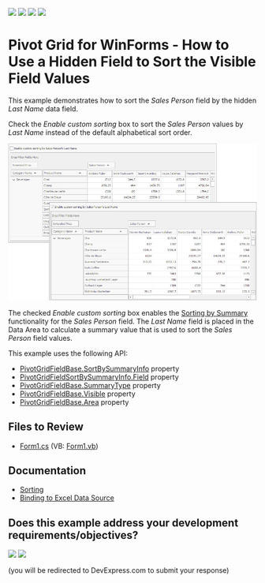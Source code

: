 <!-- default badges list -->
![](https://img.shields.io/endpoint?url=https://codecentral.devexpress.com/api/v1/VersionRange/128579525/24.2.1%2B)
[![](https://img.shields.io/badge/Open_in_DevExpress_Support_Center-FF7200?style=flat-square&logo=DevExpress&logoColor=white)](https://supportcenter.devexpress.com/ticket/details/E331)
[![](https://img.shields.io/badge/📖_How_to_use_DevExpress_Examples-e9f6fc?style=flat-square)](https://docs.devexpress.com/GeneralInformation/403183)
[![](https://img.shields.io/badge/💬_Leave_Feedback-feecdd?style=flat-square)](#does-this-example-address-your-development-requirementsobjectives)
<!-- default badges end -->

# Pivot Grid for WinForms - How to Use a Hidden Field to Sort the Visible Field Values

This example demonstrates how to sort the _Sales Person_ field by the hidden _Last Name_ data field.

Check the _Enable custom sorting_ box to sort the _Sales Person_ values by _Last Name_ instead of the default alphabetical sort order.

![](./images/screenshot.png)

The checked _Enable custom sorting_ box enables the [Sorting by Summary](https://docs.devexpress.com/WindowsForms/9726/controls-and-libraries/pivot-grid/data-shaping/sorting/sorting-by-summary) functionality for the _Sales Person_ field. The _Last Name_ field is placed in the Data Area to calculate a summary value that is used to sort the _Sales Person_ field values.

This example uses the following API:

* [PivotGridFieldBase.SortBySummaryInfo](https://docs.devexpress.com/CoreLibraries/DevExpress.XtraPivotGrid.PivotGridFieldBase.SortBySummaryInfo) property
* [PivotGridFieldSortBySummaryInfo.Field](https://docs.devexpress.com/CoreLibraries/DevExpress.XtraPivotGrid.PivotGridFieldSortBySummaryInfo.Field) property
* [PivotGridFieldBase.SummaryType](https://docs.devexpress.com/CoreLibraries/DevExpress.XtraPivotGrid.PivotGridFieldBase.SummaryType) property
* [PivotGridFieldBase.Visible](https://docs.devexpress.com/CoreLibraries/DevExpress.XtraPivotGrid.PivotGridFieldBase.Visible) property
* [PivotGridFieldBase.Area](https://docs.devexpress.com/CoreLibraries/DevExpress.XtraPivotGrid.PivotGridFieldBase.Area) property

## Files to Review

* [Form1.cs](./CS/CustomSortingExample/Form1.cs) (VB: [Form1.vb](./VB/CustomSortingExample/Form1.vb))

## Documentation

* [Sorting](https://docs.devexpress.com/WindowsForms/1809)
* [Binding to Excel Data Source](https://docs.devexpress.com/WindowsForms/115529)
<!-- feedback -->
## Does this example address your development requirements/objectives?

[<img src="https://www.devexpress.com/support/examples/i/yes-button.svg"/>](https://www.devexpress.com/support/examples/survey.xml?utm_source=github&utm_campaign=winforms-pivot-grid-use-a-hidden-field-to-sort-visible-field-values&~~~was_helpful=yes) [<img src="https://www.devexpress.com/support/examples/i/no-button.svg"/>](https://www.devexpress.com/support/examples/survey.xml?utm_source=github&utm_campaign=winforms-pivot-grid-use-a-hidden-field-to-sort-visible-field-values&~~~was_helpful=no)

(you will be redirected to DevExpress.com to submit your response)
<!-- feedback end -->
